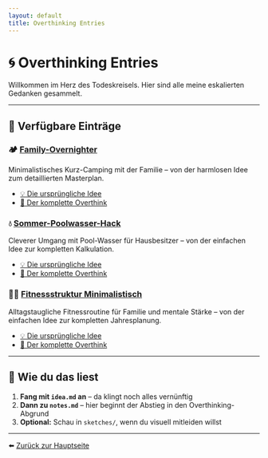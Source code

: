 ```yaml
---
layout: default
title: Overthinking Entries
---
```


# 🌀 Overthinking Entries

Willkommen im Herz des Todeskreisels. Hier sind alle meine eskalierten Gedanken gesammelt.

---

## 📁 Verfügbare Einträge

### 🏕️ [Family-Overnighter](./family-overnighter/)
Minimalistisches Kurz-Camping mit der Familie – von der harmlosen Idee zum detaillierten Masterplan.

- [💡 Die ursprüngliche Idee](./family-overnighter/idea.md)
- [📝 Der komplette Overthink](./family-overnighter/notes.md)

### 💧 [Sommer-Poolwasser-Hack](./sommer-poolwasser-hack/)
Cleverer Umgang mit Pool-Wasser für Hausbesitzer – von der einfachen Idee zur kompletten Kalkulation.

- [💡 Die ursprüngliche Idee](./sommer-poolwasser-hack/idea.md)
- [📝 Der komplette Overthink](./sommer-poolwasser-hack/notes.md)

### 🏋️‍♂️ [Fitnessstruktur Minimalistisch](./fitnessstruktur-minimalistisch/)
Alltagstaugliche Fitnessroutine für Familie und mentale Stärke – von der einfachen Idee zur kompletten Jahresplanung.

- [💡 Die ursprüngliche Idee](./fitnessstruktur-minimalistisch/idea.md)
- [📝 Der komplette Overthink](./fitnessstruktur-minimalistisch/notes.md)

---

## 🎯 Wie du das liest
1. **Fang mit `idea.md` an** – da klingt noch alles vernünftig
2. **Dann zu `notes.md`** – hier beginnt der Abstieg in den Overthinking-Abgrund
3. **Optional:** Schau in `sketches/`, wenn du visuell mitleiden willst

---

⬅️ [Zurück zur Hauptseite](../)
